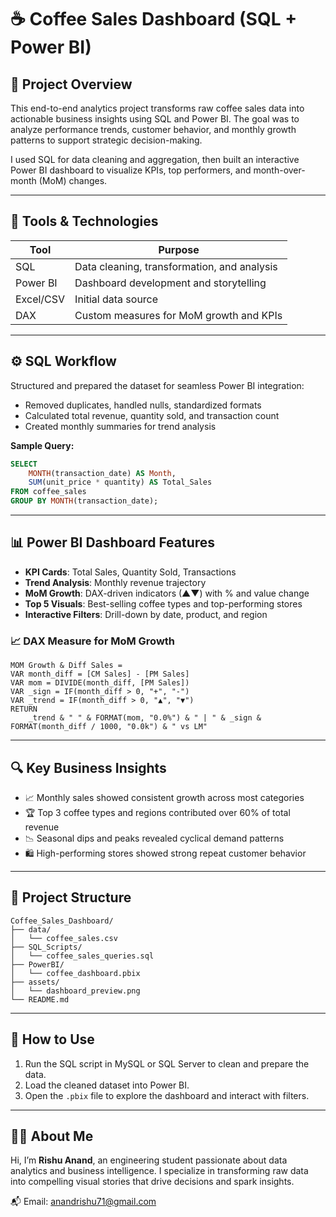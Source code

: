 

# ☕ Coffee Sales Dashboard (SQL + Power BI)

## 📘 Project Overview

This end-to-end analytics project transforms raw coffee sales data into actionable business insights using SQL and Power BI. The goal was to analyze performance trends, customer behavior, and monthly growth patterns to support strategic decision-making.

I used SQL for data cleaning and aggregation, then built an interactive Power BI dashboard to visualize KPIs, top performers, and month-over-month (MoM) changes.

---

## 🧰 Tools & Technologies

| Tool        | Purpose                                      |
|-------------|----------------------------------------------|
| SQL         | Data cleaning, transformation, and analysis  |
| Power BI    | Dashboard development and storytelling        |
| Excel/CSV   | Initial data source                          |
| DAX         | Custom measures for MoM growth and KPIs      |

---

## ⚙️ SQL Workflow

Structured and prepared the dataset for seamless Power BI integration:

- Removed duplicates, handled nulls, standardized formats
- Calculated total revenue, quantity sold, and transaction count
- Created monthly summaries for trend analysis

**Sample Query:**
```sql
SELECT 
    MONTH(transaction_date) AS Month,
    SUM(unit_price * quantity) AS Total_Sales
FROM coffee_sales
GROUP BY MONTH(transaction_date);
```

---

## 📊 Power BI Dashboard Features

- **KPI Cards**: Total Sales, Quantity Sold, Transactions
- **Trend Analysis**: Monthly revenue trajectory
- **MoM Growth**: DAX-driven indicators (▲▼) with % and value change
- **Top 5 Visuals**: Best-selling coffee types and top-performing stores
- **Interactive Filters**: Drill-down by date, product, and region

### 📈 DAX Measure for MoM Growth
```DAX
MOM Growth & Diff Sales =
VAR month_diff = [CM Sales] - [PM Sales]
VAR mom = DIVIDE(month_diff, [PM Sales])
VAR _sign = IF(month_diff > 0, "+", "-")
VAR _trend = IF(month_diff > 0, "▲", "▼")
RETURN
    _trend & " " & FORMAT(mom, "0.0%") & " | " & _sign & FORMAT(month_diff / 1000, "0.0k") & " vs LM"
```

---

## 🔍 Key Business Insights

- 📈 Monthly sales showed consistent growth across most categories
- 🏆 Top 3 coffee types and regions contributed over 60% of total revenue
- 📉 Seasonal dips and peaks revealed cyclical demand patterns
- 🛍️ High-performing stores showed strong repeat customer behavior

---

## 📁 Project Structure

```
Coffee_Sales_Dashboard/
├── data/
│   └── coffee_sales.csv
├── SQL_Scripts/
│   └── coffee_sales_queries.sql
├── PowerBI/
│   └── coffee_dashboard.pbix
├── assets/
│   └── dashboard_preview.png
└── README.md
```

---

## 🧩 How to Use

1. Run the SQL script in MySQL or SQL Server to clean and prepare the data.
2. Load the cleaned dataset into Power BI.
3. Open the `.pbix` file to explore the dashboard and interact with filters.

---

## 👨‍💻 About Me

Hi, I’m **Rishu Anand**, an engineering student passionate about data analytics and business intelligence. I specialize in transforming raw data into compelling visual stories that drive decisions and spark insights.

📬 Email: anandrishu71@gmail.com  

